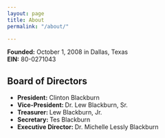 ```yaml
---
layout: page
title: About
permalink: "/about/"

---
```

<strong>Founded:</strong> October 1, 2008 in Dallas, Texas<br>
<strong>EIN:</strong> 80-0271043<br>

<h2>Board of Directors</h2>
<ul>
<li><strong>President:</strong> Clinton Blackburn</li>
<li><strong>Vice-President: </strong>Dr. Lew Blackburn, Sr.</li>
<li><strong>Treasurer: </strong>Lew Blackburn, Jr.</li>
<li><strong>Secretary: </strong>Tes Blackburn</li>

<li><strong>Executive Director: </strong>Dr. Michelle Lessly Blackburn</li> </ul>
